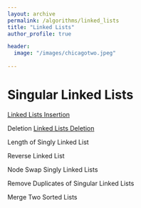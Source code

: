 ```yaml
---
layout: archive
permalink: /algorithms/linked_lists
title: "Linked Lists"
author_profile: true

header:
  image: "/images/chicagotwo.jpeg"
  
---
```


# Singular Linked Lists


[Linked Lists Insertion](https://devintheengineer.com/algorithms/linked_lists/linked_list_insertion)



Deletion
[Linked Lists Deletion](https://devintheengineer.com/algorithms/linked_lists/linked_list_deletion)


Length of Singly Linked List

Reverse Linked List

Node Swap Singly Linked Lists

Remove Duplicates of Singular Linked Lists

Merge Two Sorted Lists

